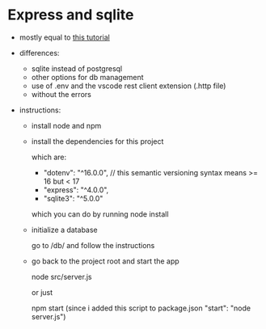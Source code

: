 # Express and sqlite

- mostly equal to [this tutorial]("https://www.youtube.com/watch?v=DihOP19LQdg")

- differences:
    - sqlite instead of postgresql
    - other options for db management
    - use of .env and the vscode rest client extension (.http file)
    - without the errors

- instructions:
    - install node and npm

    - install the dependencies for this project

        which are:
        - "dotenv": "^16.0.0", // this semantic versioning syntax means >= 16 but < 17
        - "express": "^4.0.0",
        - "sqlite3": "^5.0.0"

        which you can do by running
        node install

    - initialize a database

        go to /db/ and follow the instructions

    - go back to the project root and start the app

        node src/server.js

        or just

        npm start
        (since i added this script to package.json "start": "node server.js")